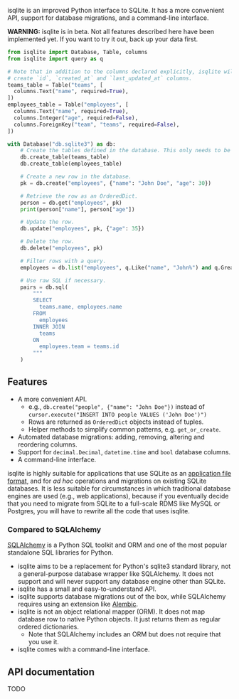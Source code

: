 isqlite is an improved Python interface to SQLite. It has a more convenient API, support for database migrations, and a command-line interface.

**WARNING:** isqlite is in beta. Not all features described here have been implemented yet. If you want to try it out, back up your data first.

```python
from isqlite import Database, Table, columns
from isqlite import query as q

# Note that in addition to the columns declared explicitly, isqlite will automatically
# create `id`, `created_at` and `last_updated_at` columns.
teams_table = Table("teams", [
  columns.Text("name", required=True),
])
employees_table = Table("employees", [
  columns.Text("name", required=True),
  columns.Integer("age", required=False),
  columns.ForeignKey("team", "teams", required=False),
])

with Database("db.sqlite3") as db:
    # Create the tables defined in the database. This only needs to be done once.
    db.create_table(teams_table)
    db.create_table(employees_table)

    # Create a new row in the database.
    pk = db.create("employees", {"name": "John Doe", "age": 30})

    # Retrieve the row as an OrderedDict.
    person = db.get("employees", pk)
    print(person["name"], person["age"])

    # Update the row.
    db.update("employees", pk, {"age": 35})

    # Delete the row.
    db.delete("employees", pk)

    # Filter rows with a query.
    employees = db.list("employees", q.Like("name", "John%") and q.GreaterThan("age", 40))

    # Use raw SQL if necessary.
    pairs = db.sql(
        """
        SELECT
          teams.name, employees.name
        FROM
          employees
        INNER JOIN
          teams
        ON
          employees.team = teams.id
        """
    )
```


## Features
- A more convenient API.
    - e.g., `db.create("people", {"name": "John Doe"})` instead of `cursor.execute("INSERT INTO people VALUES ('John Doe')")`
    - Rows are returned as `OrderedDict` objects instead of tuples.
    - Helper methods to simplify common patterns, e.g. `get_or_create`.
- Automated database migrations: adding, removing, altering and reordering columns.
- Support for `decimal.Decimal`, `datetime.time` and `bool` database columns.
- A command-line interface.

isqlite is highly suitable for applications that use SQLite as an [application file format](https://sqlite.org/appfileformat.html), and for *ad hoc* operations and migrations on existing SQLite databases. It is less suitable for circumstances in which traditional database engines are used (e.g., web applications), because if you eventually decide that you need to migrate from SQLite to a full-scale RDMS like MySQL or Postgres, you will have to rewrite all the code that uses isqlite.

### Compared to SQLAlchemy
[SQLAlchemy](https://www.sqlalchemy.org/) is a Python SQL toolkit and ORM and one of the most popular standalone SQL libraries for Python.

- isqlite aims to be a replacement for Python's sqlite3 standard library, not a general-purpose database wrapper like SQLAlchemy. It does not support and will never support any database engine other than SQLite.
- isqlite has a small and easy-to-understand API.
- isqlite supports database migrations out of the box, while SQLAlchemy requires using an extension like [Alembic](https://alembic.sqlalchemy.org/en/latest/).
- isqlite is not an object relational mapper (ORM). It does not map database row to native Python objects. It just returns them as regular ordered dictionaries.
    - Note that SQLAlchemy includes an ORM but does not require that you use it.
- isqlite comes with a command-line interface.


## API documentation
TODO

